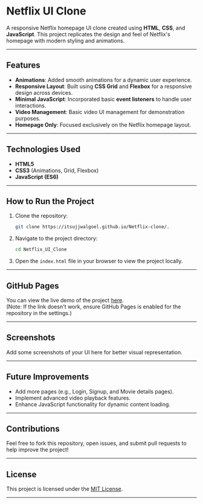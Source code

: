 # Netflix UI Clone

A responsive Netflix homepage UI clone created using **HTML**, **CSS**, and **JavaScript**. This project replicates the design and feel of Netflix's homepage with modern styling and animations.

---

## Features

- **Animations**: Added smooth animations for a dynamic user experience.
- **Responsive Layout**: Built using **CSS Grid** and **Flexbox** for a responsive design across devices.
- **Minimal JavaScript**: Incorporated basic **event listeners** to handle user interactions.
- **Video Management**: Basic video UI management for demonstration purposes.
- **Homepage Only**: Focused exclusively on the Netflix homepage layout.

---

## Technologies Used

- **HTML5**
- **CSS3** (Animations, Grid, Flexbox)
- **JavaScript (ES6)**

---

## How to Run the Project

1. Clone the repository:
   ```bash
   git clone https://itsujjwalgoel.github.io/Netflix-clone/.
   ```

2. Navigate to the project directory:
   ```bash
   cd Netflix_UI_Clone
   ```

3. Open the `index.html` file in your browser to view the project locally.

---

## GitHub Pages

You can view the live demo of the project [here](https://itsujjwalgoel.github.io/Netflix-clone/.).  
(Note: If the link doesn't work, ensure GitHub Pages is enabled for the repository in the settings.)

---

## Screenshots

Add some screenshots of your UI here for better visual representation.

---

## Future Improvements

- Add more pages (e.g., Login, Signup, and Movie details pages).
- Implement advanced video playback features.
- Enhance JavaScript functionality for dynamic content loading.

---

## Contributions

Feel free to fork this repository, open issues, and submit pull requests to help improve the project!

---

## License

This project is licensed under the [MIT License](LICENSE).

---

